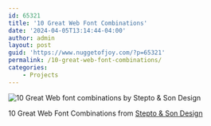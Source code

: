 ```yaml
---
id: 65321
title: '10 Great Web Font Combinations'
date: '2024-04-05T13:14:44-04:00'
author: admin
layout: post
guid: 'https://www.nuggetofjoy.com/?p=65321'
permalink: /10-great-web-font-combinations/
categories:
    - Projects
---
```


![10 Great Web font combinations by Stepto & Son Design](https://www.steptoandson.co.uk/images/10-great-web-font-combinations.png)

[](https://www.steptoandson.co.uk/services/10-great-web-font-combinations/)10 Great Web Font Combinations from [Stepto &amp; Son Design](https://www.steptoandson.co.uk/)